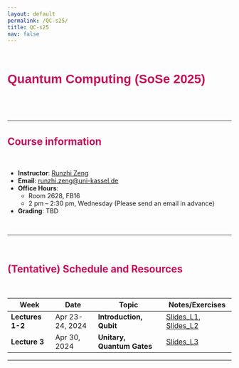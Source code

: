 ```yaml
---
layout: default
permalink: /QC-s25/
title: QC-s25
nav: false
---
```


<style>
/* CSS for Course Title with Border Bars */
.course-title-wrapper {
    text-align: center;           /* Center the title and bars */
    padding: 10px 0;              /* Add some spacing */
    border-top: 5px; /* Top bold bar */
    border-bottom: 5px; /* Bottom bold bar */
    /* border-top: 5px solid #3a7ca5; Top bold bar */
    /* border-bottom: 5px solid #3a7ca5; Bottom bold bar */
}

/* CSS for Course Title */
.course-title {
    font-family: 'Arial', sans-serif;   /* Change font family */
    font-size: 2em;                   /* Adjust font size */
    font-weight: bold;                  /* Set font weight */
    color: #C6105B;                     /* Set text color */
    text-align: left;                 /* Center-align the title */
}

/* CSS for Course sub-Title */
.course-sub-title {
    font-size: 1.6em;                   /* Adjust font size */
    font-weight: bold;                  /* Set font weight */
    color: #C6105B;                     /* Set text color */
    text-align: left;                 /* Center-align the title */
}
</style>


<div class="course-title-wrapper">
    <h1 class="course-title">Quantum Computing (SoSe 2025)</h1>
</div>

<br>
<br>

---

<h2 class="course-sub-title">Course information</h2>

<br>

- **Instructor**: [Runzhi Zeng](https://runzhizeng.github.io/)
- **Email**: runzhi.zeng@uni-kassel.de
- **Office Hours**: 
    - Room 2628, FB16
    - 2 pm – 2:30 pm, Wednesday (Please send an email in advance)
- **Grading**: TBD


<br>

---


<br>

<h2 class="course-sub-title">(Tentative) Schedule and Resources</h2>

<br>

| Week | Date          | Topic                           | Notes/Exercises                                      |
|------|---------------|---------------------------------|-----------------------------------------------------|
| **Lectures 1-2** | Apr 23-24, 2024 | **Introduction, Qubit** | [Slides_L1](../assets/course_QC_SoSe25/W1_L1.pdf), [Slides_L2](../assets/course_QC_SoSe25/W1_L2.pdf) |
| **Lecture 3** | Apr 30, 2024 | **Unitary, Quantum Gates** | [Slides_L3](../assets/course_QC_SoSe25/W2_L1.pdf) |

---

<!---

<br>

<h2 class="course-sub-title">Homework</h2>

- **Eligibility for the Final Exam**: Students must complete at least 60% of the homework.
- **Homework accounts for 40%** of the final grade.
- **Three submission deadlines** for homework (submission via email or GitHub link)
    - **Deadline 1**: Nov 22, 2024 at 23:59 -- homework from lectures 1-2
    - **Deadline 2**: Dec 20, 2024 at 23:59 -- homework from lectures 3-4, 7
    - **Deadline 3**: Feb 14, 2025 at 23:59 -- homework from lectures 8-10
<br>

---

<br>
<h2 class="course-sub-title">Final Exam</h2>

**Format**: Final Project + Report + Oral Exam: 
1. Choose one of the two final projects and begin coding (the topics of the two projects will be introduced later).
2. Submit a simple report: Choose 3-6 functions that you think are the best in your program and present them in your report, including *What it does*, *How it works*, and *Why it works correctly* (2-4 pages, no introduction). 
3. **Deadline** for the report and the final project code: **March 7th, 2025**
4. Oral Exam: Show me your code and answer questions related to your report and code.

<br>

--- -->



